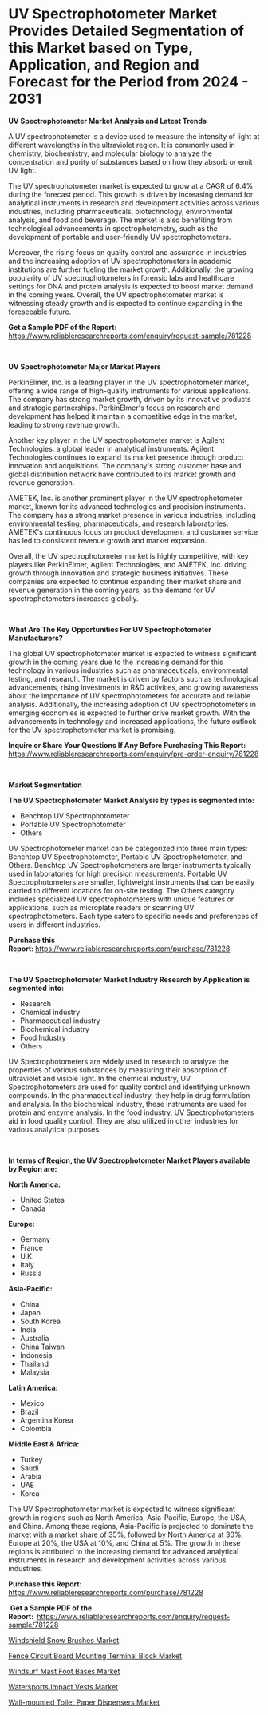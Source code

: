 <p><h1>UV Spectrophotometer Market Provides Detailed Segmentation of this Market based on Type, Application, and Region and Forecast for the Period from 2024 - 2031</h1></p><p><strong>UV Spectrophotometer Market Analysis and Latest Trends</strong></p>
<p><p>A UV spectrophotometer is a device used to measure the intensity of light at different wavelengths in the ultraviolet region. It is commonly used in chemistry, biochemistry, and molecular biology to analyze the concentration and purity of substances based on how they absorb or emit UV light.</p><p>The UV spectrophotometer market is expected to grow at a CAGR of 6.4% during the forecast period. This growth is driven by increasing demand for analytical instruments in research and development activities across various industries, including pharmaceuticals, biotechnology, environmental analysis, and food and beverage. The market is also benefiting from technological advancements in spectrophotometry, such as the development of portable and user-friendly UV spectrophotometers.</p><p>Moreover, the rising focus on quality control and assurance in industries and the increasing adoption of UV spectrophotometers in academic institutions are further fueling the market growth. Additionally, the growing popularity of UV spectrophotometers in forensic labs and healthcare settings for DNA and protein analysis is expected to boost market demand in the coming years. Overall, the UV spectrophotometer market is witnessing steady growth and is expected to continue expanding in the foreseeable future.</p></p>
<p><strong>Get a Sample PDF of the Report:&nbsp;</strong> <a href="https://www.reliableresearchreports.com/enquiry/request-sample/781228">https://www.reliableresearchreports.com/enquiry/request-sample/781228</a></p>
<p>&nbsp;</p>
<p><strong>UV Spectrophotometer Major Market Players</strong></p>
<p><p>PerkinElmer, Inc. is a leading player in the UV spectrophotometer market, offering a wide range of high-quality instruments for various applications. The company has strong market growth, driven by its innovative products and strategic partnerships. PerkinElmer's focus on research and development has helped it maintain a competitive edge in the market, leading to strong revenue growth.</p><p>Another key player in the UV spectrophotometer market is Agilent Technologies, a global leader in analytical instruments. Agilent Technologies continues to expand its market presence through product innovation and acquisitions. The company's strong customer base and global distribution network have contributed to its market growth and revenue generation.</p><p>AMETEK, Inc. is another prominent player in the UV spectrophotometer market, known for its advanced technologies and precision instruments. The company has a strong market presence in various industries, including environmental testing, pharmaceuticals, and research laboratories. AMETEK's continuous focus on product development and customer service has led to consistent revenue growth and market expansion.</p><p>Overall, the UV spectrophotometer market is highly competitive, with key players like PerkinElmer, Agilent Technologies, and AMETEK, Inc. driving growth through innovation and strategic business initiatives. These companies are expected to continue expanding their market share and revenue generation in the coming years, as the demand for UV spectrophotometers increases globally.</p></p>
<p>&nbsp;</p>
<p><strong>What Are The Key Opportunities For UV Spectrophotometer Manufacturers?</strong></p>
<p><p>The global UV spectrophotometer market is expected to witness significant growth in the coming years due to the increasing demand for this technology in various industries such as pharmaceuticals, environmental testing, and research. The market is driven by factors such as technological advancements, rising investments in R&D activities, and growing awareness about the importance of UV spectrophotometers for accurate and reliable analysis. Additionally, the increasing adoption of UV spectrophotometers in emerging economies is expected to further drive market growth. With the advancements in technology and increased applications, the future outlook for the UV spectrophotometer market is promising.</p></p>
<p><strong>Inquire or Share Your Questions If Any Before Purchasing This Report:</strong> <a href="https://www.reliableresearchreports.com/enquiry/pre-order-enquiry/781228">https://www.reliableresearchreports.com/enquiry/pre-order-enquiry/781228</a></p>
<p>&nbsp;</p>
<p><strong>Market Segmentation</strong></p>
<p><strong>The UV Spectrophotometer Market Analysis by types is segmented into:</strong></p>
<p><ul><li>Benchtop UV Spectrophotometer</li><li>Portable UV Spectrophotometer</li><li>Others</li></ul></p>
<p><p>UV Spectrophotometer market can be categorized into three main types: Benchtop UV Spectrophotometer, Portable UV Spectrophotometer, and Others. Benchtop UV Spectrophotometers are larger instruments typically used in laboratories for high precision measurements. Portable UV Spectrophotometers are smaller, lightweight instruments that can be easily carried to different locations for on-site testing. The Others category includes specialized UV spectrophotometers with unique features or applications, such as microplate readers or scanning UV spectrophotometers. Each type caters to specific needs and preferences of users in different industries.</p></p>
<p><strong>Purchase this Report:&nbsp;</strong><a href="https://www.reliableresearchreports.com/purchase/781228">https://www.reliableresearchreports.com/purchase/781228</a></p>
<p>&nbsp;</p>
<p><strong>The UV Spectrophotometer Market Industry Research by Application is segmented into:</strong></p>
<p><ul><li>Research</li><li>Chemical industry</li><li>Pharmaceutical industry</li><li>Biochemical industry</li><li>Food Industry</li><li>Others</li></ul></p>
<p><p>UV Spectrophotometers are widely used in research to analyze the properties of various substances by measuring their absorption of ultraviolet and visible light. In the chemical industry, UV Spectrophotometers are used for quality control and identifying unknown compounds. In the pharmaceutical industry, they help in drug formulation and analysis. In the biochemical industry, these instruments are used for protein and enzyme analysis. In the food industry, UV Spectrophotometers aid in food quality control. They are also utilized in other industries for various analytical purposes.</p></p>
<p>&nbsp;</p>
<p><strong>In terms of Region, the UV Spectrophotometer Market Players available by Region are:</strong></p>
<p>
    <p> <strong> North America: </strong>
        <ul>
            <li>United States</li>
            <li>Canada</li>
        </ul>
        </p> 
    <p> <strong> Europe: </strong>
        <ul>
            <li>Germany</li>
            <li>France</li>
            <li>U.K.</li>
            <li>Italy</li>
            <li>Russia</li>
        </ul>
        </p> 
    <p> <strong> Asia-Pacific: </strong>
        <ul>
            <li>China</li>
            <li>Japan</li>
            <li>South Korea</li>
            <li>India</li>
            <li>Australia</li>
            <li>China Taiwan</li>
            <li>Indonesia</li>
            <li>Thailand</li>
            <li>Malaysia</li>
        </ul>
        </p> 
    <p> <strong> Latin America: </strong>
        <ul>
            <li>Mexico</li>
            <li>Brazil</li>
            <li>Argentina Korea</li>
            <li>Colombia</li>
        </ul>
        </p> 
    <p> <strong> Middle East & Africa: </strong>
        <ul>
            <li>Turkey</li>
            <li>Saudi</li>
            <li>Arabia</li>
            <li>UAE</li>
            <li>Korea</li>
        </ul>
    </p>
    </p>
<p><p>The UV Spectrophotometer market is expected to witness significant growth in regions such as North America, Asia-Pacific, Europe, the USA, and China. Among these regions, Asia-Pacific is projected to dominate the market with a market share of 35%, followed by North America at 30%, Europe at 20%, the USA at 10%, and China at 5%. The growth in these regions is attributed to the increasing demand for advanced analytical instruments in research and development activities across various industries.</p></p>
<p><strong>Purchase this Report: </strong><a href="https://www.reliableresearchreports.com/purchase/781228">https://www.reliableresearchreports.com/purchase/781228</a></p>
<p>&nbsp;<strong>Get a Sample PDF of the Report:&nbsp;&nbsp;</strong><a href="https://www.reliableresearchreports.com/enquiry/request-sample/781228">https://www.reliableresearchreports.com/enquiry/request-sample/781228</a></p>
<p><strong></strong></p>
<p><p><a href="https://github.com/angelajermaine/Market-Research-Report-List-2/blob/main/windshield-snow-brushes-market.md">Windshield Snow Brushes Market</a></p><p><a href="https://medium.com/@kathrynlynch04/fence-circuit-board-mounting-terminal-block-market-size-and-market-trends-complete-industry-956a8a1dc460">Fence Circuit Board Mounting Terminal Block Market</a></p><p><a href="https://github.com/beatblasta/Market-Research-Report-List-2/blob/main/windsurf-mast-foot-bases-market.md">Windsurf Mast Foot Bases Market</a></p><p><a href="https://github.com/provorikovar/Market-Research-Report-List-3/blob/main/watersports-impact-vests-market.md">Watersports Impact Vests Market</a></p><p><a href="https://github.com/CliffMedina6/Market-Research-Report-List-3/blob/main/wall-mounted-toilet-paper-dispensers-market.md">Wall-mounted Toilet Paper Dispensers Market</a></p></p>